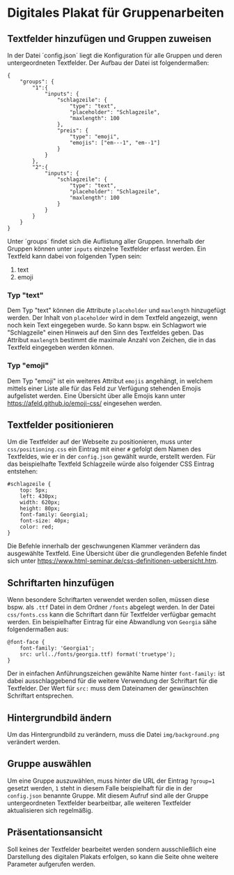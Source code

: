 # Digitales Plakat für Gruppenarbeiten
## Textfelder hinzufügen und Gruppen zuweisen
In der Datei ´config.json´ liegt die Konfiguration für alle Gruppen und deren untergeordneten Textfelder. Der Aufbau der Datei ist folgendermaßen:
```
{
    "groups": {
        "1":{
            "inputs": {
                "schlagzeile": {
                    "type": "text",
                    "placeholder": "Schlagzeile",
                    "maxlength": 100
                },
                "preis": {
                    "type": "emoji",
                    "emojis": ["em---1", "em--1"]
                }
            }
        },
        "2":{
            "inputs": {
                "schlagzeile": {
                    "type": "text",
                    "placeholder": "Schlagzeile",
                    "maxlength": 100
                }
            }
        }
    }
}

```

Unter ´groups´ findet sich die Auflistung aller Gruppen. Innerhalb der Gruppen können unter `inputs` einzelne Textfelder erfasst werden. Ein Textfeld kann dabei von folgenden Typen sein:
1. text
2. emoji

### Typ "text"
Dem Typ "text" können die Attribute `placeholder` und `maxlength` hinzugefügt werden. Der Inhalt von `placeholder` wird in dem Textfeld angezeigt, wenn noch kein Text eingegeben wurde. So kann bspw. ein Schlagwort wie "Schlagzeile" einen Hinweis auf den Sinn des Textfeldes geben. Das Attribut `maxlength` bestimmt die maximale Anzahl von Zeichen, die in das Textfeld eingegeben werden können.

### Typ "emoji"
Dem Typ "emoji" ist ein weiteres Attribut `emojis` angehängt, in welchem mittels einer Liste alle für das Feld zur Verfügung stehenden Emojis aufgelistet werden. Eine Übersicht über alle Emojis kann unter https://afeld.github.io/emoji-css/ eingesehen werden.

## Textfelder positionieren
Um die Textfelder auf der Webseite zu positionieren, muss unter `css/positioning.css` ein Eintrag mit einer `#` gefolgt dem Namen des Textfeldes, wie er in der `config.json` gewählt wurde, erstellt werden. Für das beispielhafte Textfeld Schlagzeile würde also folgender CSS Eintrag entstehen:

```
#schlagzeile {
    top: 5px;
    left: 430px;
    width: 620px;
    height: 80px;
    font-family: Georgia1;
    font-size: 40px;
    color: red;
}
```

Die Befehle innerhalb der geschwungenen Klammer verändern das ausgewählte Textfeld. Eine Übersicht über die grundlegenden Befehle findet sich unter https://www.html-seminar.de/css-definitionen-uebersicht.htm.

## Schriftarten hinzufügen
Wenn besondere Schriftarten verwendet werden sollen, müssen diese bspw. als `.ttf` Datei in dem Ordner `/fonts` abgelegt werden. In der Datei `css/fonts.css` kann die Schriftart dann für Textfelder verfügbar gemacht werden. Ein beispielhafter Eintrag für eine Abwandlung von `Georgia` sähe folgendermaßen aus:

```
@font-face {
    font-family: 'Georgia1';
    src: url(../fonts/georgia.ttf) format('truetype');
}
```

Der in einfachen Anführungszeichen gewählte Name hinter `font-family:` ist dabei ausschlaggebend für die weitere Verwendung der Schriftart für die Textfelder. Der Wert für `src:` muss dem Dateinamen der gewünschten Schriftart entsprechen.

## Hintergrundbild ändern
Um das Hintergrundbild zu verändern, muss die Datei `img/background.png` verändert werden.

## Gruppe auswählen
Um eine Gruppe auszuwählen, muss hinter die URL der Eintrag `?group=1` gesetzt werden, `1` steht in diesem Falle beispielhaft für die in der `config.json` benannte Gruppe. Mit diesem Aufruf sind alle der Gruppe untergeordneten Textfelder bearbeitbar, alle weiteren Textfelder aktualisieren sich regelmäßig.

## Präsentationsansicht
Soll keines der Textfelder bearbeitet werden sondern ausschließlich eine Darstellung des digitalen Plakats erfolgen, so kann die Seite ohne weitere Parameter aufgerufen werden.
